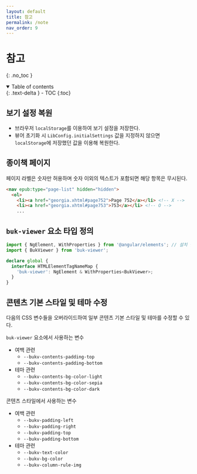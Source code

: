 ```yaml
---
layout: default
title: 참고
permalink: /note
nav_order: 9
---
```


# 참고
{: .no_toc }

<details open markdown="block">
  <summary>
    Table of contents
  </summary>
  {: .text-delta }
- TOC
{:toc}
</details>

## 보기 설정 복원

- 브라우저 `localStorage`를 이용하여 보기 설정을 저장한다.
- 뷰어 초기화 시 `LibConfig.initialSettings` 값을 지정하지 않으면 `localStorage`에 저장했던 값을 이용해 복원한다.

## 종이책 페이지

페이지 라벨은 숫자만 허용하며 숫자 이외의 텍스트가 포함되면 해당 항목은 무시된다.

```html
<nav epub:type="page-list" hidden="hidden">
  <ol>
    <li><a href="georgia.xhtml#page752">Page 752</a></li> <!-- X -->
    <li><a href="georgia.xhtml#page753">753</a></li> <!-- O -->
    ...
```

## `buk-viewer` 요소 타입 정의

```typescript
import { NgElement, WithProperties } from '@angular/elements'; // 설치 필요
import { BukViewer } from 'buk-viewer';

declare global {
  interface HTMLElementTagNameMap {
    'buk-viewer': NgElement & WithProperties<BukViewer>;
  }
}
```

## 콘텐츠 기본 스타일 및 테마 수정

다음의 CSS 변수들을 오버라이드하여 일부 콘텐츠 기본 스타일 및 테마를 수정할 수 있다.

`buk-viewer` 요소에서 사용하는 변수

- 여백 관련
  - `--bukv-contents-padding-top`
  - `--bukv-contents-padding-bottom`
- 테마 관련
  - `--bukv-contents-bg-color-light`
  - `--bukv-contents-bg-color-sepia`
  - `--bukv-contents-bg-color-dark`
  
콘텐츠 스타일에서 사용하는 변수

- 여백 관련
  - `--bukv-padding-left`
  - `--bukv-padding-right`
  - `--bukv-padding-top`
  - `--bukv-padding-bottom`
- 테마 관련
  - `--bukv-text-color`
  - `--bukv-bg-color`
  - `--bukv-column-rule-img`